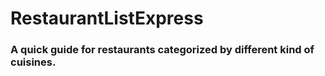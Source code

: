 # RestaurantListExpress
### A quick guide for restaurants categorized by different kind of cuisines.
